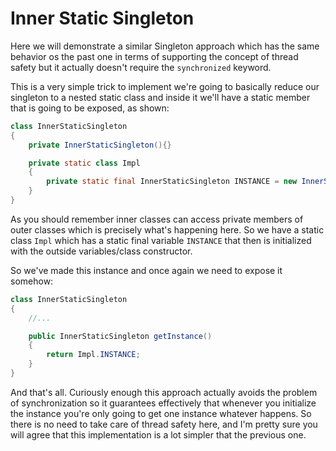 # Inner Static Singleton

Here we will demonstrate a similar Singleton approach which has the same behavior os the past one in terms of supporting the concept of thread safety but it actually doesn't require the `synchronized` keyword.

This is a very simple trick to implement we're going to basically reduce our singleton to a nested static class and inside it we'll have a static member that is going to be exposed, as shown:

```java
class InnerStaticSingleton
{
    private InnerStaticSingleton(){}

    private static class Impl
    {
        private static final InnerStaticSingleton INSTANCE = new InnerStaticSingleton();
    }
}
```

As you should remember inner classes can access private members of outer classes which is precisely what's happening here. So we have a static class `Impl` which has a static final variable `INSTANCE` that then is initialized with the outside variables/class constructor.

So we've made this instance and once again we need to expose it somehow:

```java
class InnerStaticSingleton
{
    //...

    public InnerStaticSingleton getInstance()
    {
        return Impl.INSTANCE;
    }
}
```

And that's all. Curiously enough this approach actually avoids the problem of synchronization so it guarantees effectively that whenever you initialize the instance you're only going to get one instance whatever happens. So there is no need to take care of thread safety here, and I'm pretty sure you will agree that this implementation is a lot simpler that the previous one.
 